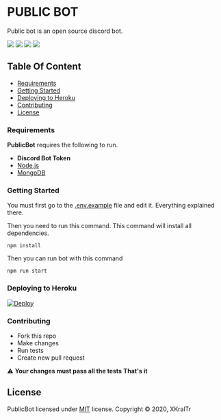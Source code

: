 # PUBLIC BOT

Public bot is an open source discord bot.

![](https://img.shields.io/github/watchers/xkral-tr/PublicBot?style=flat) ![](https://img.shields.io/github/forks/xkral-tr/PublicBot?style=flat) ![](https://img.shields.io/github/stars/xkral-tr/PublicBot?style=flat) ![](https://badges.frapsoft.com/os/v1/open-source.svg)

## Table Of Content

-   [Requirements](#requirements)
-   [Getting Started](#getting-started)
-   [Deploying to Heroku](#deploying-to-heroku)
-   [Contributing](#contributing)
-   [License](#license)

### Requirements

**PublicBot** requires the following to run.

-   **Discord Bot Token**
-   [Node.js](https://nodejs.org/)
-   [MongoDB](https://www.mongodb.com)

### Getting Started

You must first go to the [.env.example](.env.example) file and edit it. Everything explained there.

Then you need to run this command. This command will install all dependencies.

    npm install

Then you can run bot with this command

    npm run start

### Deploying to Heroku

[![Deploy](https://www.herokucdn.com/deploy/button.svg)](https://heroku.com/deploy?template=https://github.com/xkral-tr/PublicBot)

### Contributing

-   Fork this repo
-   Make changes
-   Run tests
-   Create new pull request

:warning: **Your changes must pass all the tests**
**That's it**

## License

PublicBot licensed under [MIT](LICENSE) license.
Copyright :copyright: 2020, XKralTr
